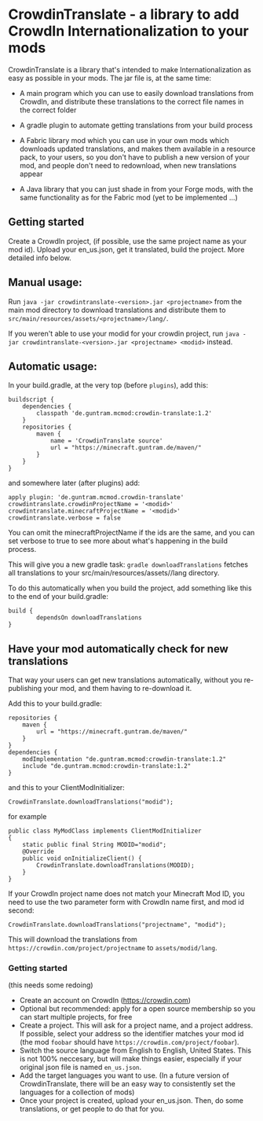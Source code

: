 CrowdinTranslate - a library to add CrowdIn Internationalization to your mods
=============================================================================

CrowdinTranslate is a library that's intended to make Internationalization as 
easy as possible in your mods. The jar file is, at the same time:

- A main program which you can use to easily download translations from
CrowdIn, and distribute these translations to the correct file names in the
correct folder

- A gradle plugin to automate getting translations from your build process

- A Fabric library mod which you can use in your own mods which downloads
updated translations, and makes them available in a resource pack, to your
users, so you don't have to publish a new version of your mod, and people
don't need to redownload, when new translations appear

- A Java library that you can just shade in from your Forge mods, with the same
functionality as for the Fabric mod (yet to be implemented ...)



## Getting started

Create a CrowdIn project, (if possible, use the same project name as your mod id).
Upload your en_us.json, get it translated, build the project. More detailed 
info below.

## Manual usage:

Run `java -jar crowdintranslate-<version>.jar <projectname>` from the main
mod directory to download translations and distribute them
to `src/main/resources/assets/<projectname>/lang/`.

If you weren't able to use your modid for your crowdin project, run
`java -jar crowdintranslate-<version>.jar <projectname> <modid>` instead.

## Automatic usage:

In your build.gradle, at the very top (before `plugins`), add this:

```
buildscript {
    dependencies {
        classpath 'de.guntram.mcmod:crowdin-translate:1.2'
    }
    repositories {
        maven {
            name = 'CrowdinTranslate source'
            url = "https://minecraft.guntram.de/maven/"
        }
    }
}
```

and somewhere later (after plugins) add:

```
apply plugin: 'de.guntram.mcmod.crowdin-translate'
crowdintranslate.crowdinProjectName = '<modid>'
crowdintranslate.minecraftProjectName = '<modid>'
crowdintranslate.verbose = false
```

You can omit the minecraftProjectName if the ids are the same, and you can
set verbose to true to see more about what's happening in the build process.

This will give you a new gradle task: `gradle downloadTranslations` fetches 
all translations to your src/main/resources/assets/<modid>/lang directory.

To do this automatically when you build the project, add something like this
to the end of your build.gradle:

```
build {
        dependsOn downloadTranslations
}
```

## Have your mod automatically check for new translations

That way your users can get new translations automatically, without
you re-publishing your mod, and them having to re-download it.

Add this to your build.gradle:

```
repositories {
	maven {
		url = "https://minecraft.guntram.de/maven/"
	}
}
dependencies {
    modImplementation "de.guntram.mcmod:crowdin-translate:1.2"
    include "de.guntram.mcmod:crowdin-translate:1.2"
}
```

and this to your ClientModInitializer:

```
CrowdinTranslate.downloadTranslations("modid");
```

for example

```
public class MyModClass implements ClientModInitializer 
{
    static public final String MODID="modid";
    @Override
    public void onInitializeClient() {
        CrowdinTranslate.downloadTranslations(MODID);
    }
}
```

If your CrowdIn project name does not match your Minecraft Mod ID, you need
to use the two parameter form with CrowdIn name first, and mod id second:

```
CrowdinTranslate.downloadTranslations("projectname", "modid");
```

This will download the translations from
`https://crowdin.com/project/projectname`
to `assets/modid/lang`.



### Getting started
(this needs some redoing)
- Create an account on CrowdIn (https://crowdin.com)
- Optional but recommended: apply for a open source membership so you can start multiple projects, for free
- Create a project. This will ask for a project name, and a project address. 
If possible, select your address so the identifier matches your mod id
(the mod `foobar` should have `https://crowdin.com/project/foobar`).
- Switch the source language from English to English, United States. This is not
100% neccesary, but will make things easier, especially if your original json
file is named `en_us.json`.
- Add the target languages you want to use. (In a future version of CrowdinTranslate,
there will be an easy way to consistently set the languages for a collection 
of mods)
- Once your project is created, upload your en_us.json. Then, do some translations,
or get people to do that for you.
